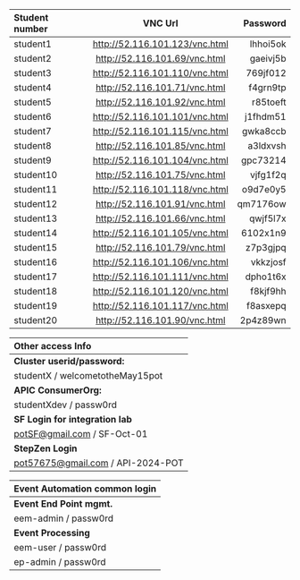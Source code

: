 | Student number        | VNC Url | Password | 
| :---------------- | :------: | ----: |
| student1 |   http://52.116.101.123/vnc.html | lhhoi5ok |
| student2 |   http://52.116.101.69/vnc.html | gaeivj5b |
| student3 |   http://52.116.101.110/vnc.html | 769jf012 |
| student4 |   http://52.116.101.71/vnc.html | f4grn9tp |
| student5 |   http://52.116.101.92/vnc.html | r85toeft |
| student6 |   http://52.116.101.101/vnc.html | j1fhdm51 |
| student7 |   http://52.116.101.115/vnc.html | gwka8ccb |
| student8 |   http://52.116.101.85/vnc.html | a3ldxvsh |
| student9 |   http://52.116.101.104/vnc.html | gpc73214 |
| student10 |  http://52.116.101.75/vnc.html | vjfg1f2q |
| student11 |  http://52.116.101.118/vnc.html | o9d7e0y5 |
| student12 |  http://52.116.101.91/vnc.html | qm7176ow  |
| student13 |  http://52.116.101.66/vnc.html | qwjf5l7x  |
| student14 |  http://52.116.101.105/vnc.html | 6102x1n9  |
| student15 |  http://52.116.101.79/vnc.html | z7p3gjpq  |
| student16 |  http://52.116.101.106/vnc.html | vkkzjosf  |
| student17 |  http://52.116.101.111/vnc.html | dpho1t6x   |
| student18 |  http://52.116.101.120/vnc.html | f8kjf9hh   |
| student19 |  http://52.116.101.117/vnc.html | f8asxepq   |
| student20 |  http://52.116.101.90/vnc.html | 2p4z89wn   |


| <b> Other access Info        |
| :---------------- | 
| <b>Cluster userid/password:</b> | 
| studentX / welcometotheMay15pot |
| <b>APIC ConsumerOrg: </b>	|
| studentXdev / passw0rd |
| <b>SF Login for integration lab </b>	|
| potSF@gmail.com / SF-Oct-01
| <b>StepZen Login </b>	|
| pot57675@gmail.com / API-2024-POT

| <b> Event Automation common login |  
| :---------------- |
| <b> Event End Point mgmt. |
| eem-admin / passw0rd | 
| <b>Event Processing 	|
eem-user / passw0rd |
ep-admin / passw0rd | 
